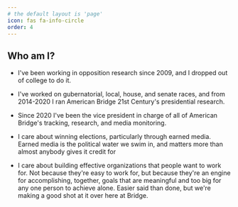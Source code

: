 ```yaml
---
# the default layout is 'page'
icon: fas fa-info-circle
order: 4
---
```


## Who am I?

* I've been working in opposition research since 2009, and I dropped out of college to do it.

* I've worked on gubernatorial, local, house, and senate races, and from 2014-2020 I ran American Bridge 21st Century's presidential research.

* Since 2020 I've been the vice president in charge of all of American Bridge's tracking, research, and media monitoring.

* I care about winning elections, particularly through earned media. Earned media is the political water we swim in, and matters more than almost anybody gives it credit for

* I care about building effective organizations that people want to work for. Not because they're easy to work for, but because they're an engine for accomplishing, together, goals that are meaningful and too big for any one person to achieve alone. Easier said than done, but we're making a good shot at it over here at Bridge. 

